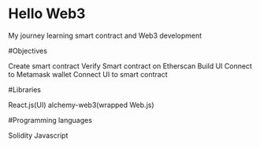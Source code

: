 # Hello Web3
My journey learning smart contract and Web3 development

#Objectives

Create smart contract
Verify Smart contract on Etherscan
Build UI 
Connect to Metamask wallet
Connect UI to smart contract

#Libraries

React.js(UI)
alchemy-web3(wrapped Web.js)

#Programming languages

Solidity
Javascript
